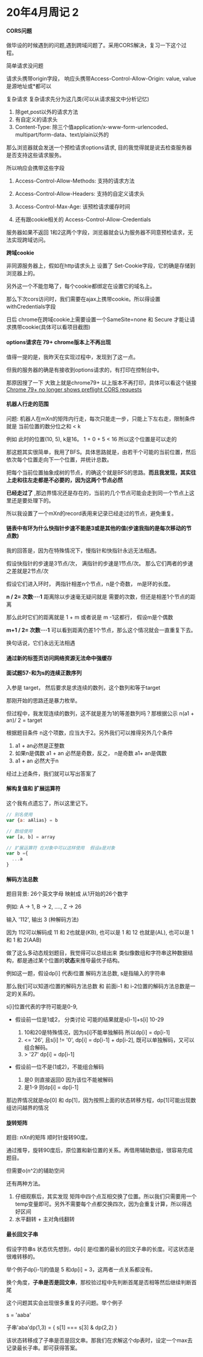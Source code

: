 # 20年4月周记 2

#### CORS问题

做毕设的时候遇到的问题,遇到跨域问题了。采用CORS解决，复习一下这个过程。

简单请求没问题

请求头携带origin字段， 响应头携带Access-Control-Allow-Origin: value, value是源地址或*都可以

复杂请求
复杂请求先分为这几类(可以从请求报文中分析记忆)
1. 除get,post以外的请求方法
2. 有自定义的请求头
3. Content-Type: 除三个值application/x-www-form-urlencoded、multipart/form-data、text/plain以外的

那么浏览器就会发送一个预检请求options请求, 目的我觉得就是说去检查服务器是否支持这些请求服务。

所以响应会携带这些字段

1. Access-Control-Allow-Methods: 支持的请求方法

2. Access-Control-Allow-Headers: 支持的自定义请求头

3. Access-Control-Max-Age: 该预检请求缓存时间

4. 还有跟cookie相关的 Access-Control-Allow-Credentials

服务器如果不返回 1和2这两个字段，浏览器就会认为服务器不同意预检请求，无法实现跨域访问。

**跨域cookie**

非同源服务器上，假如在http请求头上 设置了 Set-Cookie字段，它的确是存储到浏览器上的。

另外这一个不能忽略了，每个cookie都绑定在设置它的域名上。

那么下次cors访问时，我们需要在ajax上携带cookie。所以得设置withCredentials字段

日后 chrome在跨域cookie上需要设置一个SameSite=none 和 Secure 才能让请求携带cookie(具体可以看项目截图)


#### options请求在 79+ chrome版本上不再出现

值得一提的是，我昨天在实现过程中，发现到了这一点。

但我的服务器的确是有接收到options请求的，有打印在控制台中。

那原因搜了一下 大致上就是chrome79+ 以上版本不再打印，具体可以看这个链接 [Chrome 79+ no longer shows preflight CORS requests](https://httptoolkit.tech/blog/chrome-79-doesnt-show-cors-preflight)


#### 机器人行走的范围

问题: 机器人在mXn的矩阵内行走，每次只能走一步，只能上下左右走，限制条件就是 当前位置的数分位之和 < k

例如 此时的位置(10, 5), k是16。 1 + 0 + 5 < 16 所以这个位置是可以走的

那这题其实很简单，我用了BFS。具体思路就是，由若干个可能的当前位置，然后依次每个位置走向下一个位置，并统计总数。

把每个当前位置抽象成树的节点，的确这个就是BFS的思路。**而且我发现，其实往上走和往左走都是不必要的，因为这两个节点必然**

**已经走过了** ,那边界情况还是存在的，当前的几个节点可能会走到同一个节点上这里还是要处理下的。

所以我设置了一个mXn的record表用来记录已经走过的节点，避免重复。

#### 链表中有环为什么快指针步速不能是3或是其他的值(步速我指的是每次移动的节点数)

我的回答是，因为在特殊情况下，慢指针和快指针永远无法相遇。

假设快指针的步速是3节点/次， 满指针的步速是1节点/次。 那么它们两者的步速之差就是2节点/次

假设它们进入环时， 两指针相差n个节点，n是个奇数， m是环的长度。

**n / 2= 次数····1** 距离除以步速毫无疑问就是 需要的次数，但还是相差1个节点的距离

那么此时它们的距离就是 1 + m 或者说是 m -1这都行， 假设m是个偶数

**m+1 / 2= 次数····1** 可以看到距离仍差1个节点，那么这个情况就会一直重复下去。

换句话说，它们永远无法相遇

#### 通过新的标签页访问网络资源无法命中强缓存

#### 面试题57-和为s的连续正数序列

入参是 target， 然后要求是求连续的数列，这个数列和等于target

那刚开始的思路还是暴力枚举。

但过程中，我发现连续的数列，这不就是差为1的等差数列吗？那根据公示 n(a1 + an)/ 2 = target

根据题目条件 n这个项数，应当大于2。另外我们可以推得另外几个条件

1. a1 + an必然是正整数
2. 如果n是偶数 a1 + an 必然是奇数，反之， n是奇数 a1+ an是偶数
3. a1 + an 必然大于n

经过上述条件，我们就可以写出答案了

#### 解构复值和 扩展运算符

这个我有点遗忘了，所以这里记下。

```js
// 别名使用
var {a: aAlias} = b

// 数组使用
var [a, b] = array

// 扩展运算符 在对象中可以这样使用  假设a是对象
var b ={
  ...a
}
```

#### 解码方法总数

题目背景: 26个英文字母 映射成 从1开始的26个数字

例如: A -> 1, B -> 2, ...., Z -> 26

输入 '112', 输出 3 (种解码方法)

因为 112可以解码成 11 和 2也就是(KB), 也可以是 1 和 12 也就是(AL), 也可以是 1 和 1 和 2(AAB)

做了这么多动态规划题目，我觉得可以总结出来 类似像数组和字符串这种数据结构，都是通过某个位置的**状态**来推导最优子结构。

例如这一题，假设dp\[i] 代表i位置 解码方法总数, s是指输入的字符串

那么我们可以知道i位置的解码方法总数 和 前面i-1 和 i-2位置的解码方法总数是一定的关系的。

s\[i]位置代表的字符可能是0-9,

* 假设前一位是1或2， 分类讨论 可能的结果就是s\[i-1]+s\[i] 10-29
  1. 10和20是特殊情况，因为s\[i]不能单独解码 所以dp\[i] = dp\[i-1] 
  2. <= '26', 且s\[i] != '0', dp\[i] = dp\[i-1] + dp\[i-2], 既可以单独解码，又可以组合解码。
  3. \> '27' dp\[i] = dp\[i-1]

* 假设前一位不是(1或2)，不能组合解码
  1. 是0 则直接返回0 因为该位不能被解码
  2. 是1-9 则dp\[i] = dp\[i-1]

那边界情况就是dp\[0] 和 dp\[1]，因为按照上面的状态转移方程，dp\[1]可能出现数组访问越界的情况

#### 旋转矩阵

题目: nXn的矩阵 顺时针旋转90度。

通过推导，旋转90度后，原位置和新位置的关系。再借用辅助数组，很容易完成题目。

但需要o(n^2)的辅助空间

还有两种方法。

1. 仔细观察后，其实发现 矩阵中四个点互相交换了位置。所以我们只需要用一个temp变量即可。另外不需要每个点都交换四次，因为会重复计算，所以得选好区间
2. 水平翻转 + 主对角线翻转

#### 最长回文子串

假设字符串s
状态优先想到，dp\[i] 是i位置的最长的回文子串的长度。可这状态是很难转移的。

举个例子dp\[i-1]的值是 5 和dp\[i] = 3，这两者一点关系都没有。

换个角度，**子串是否是回文串**，那校验过程中先判断首尾是否相等然后继续判断首尾

这个问题其实会出现很多重复的子问题。举个例子

s = 'aaba'

子串'aba'dp(1,3) = { s\[1] === s\[3] & dp(2,2) }

该状态转移成了子串是否是回文串。那我们在求解这个dp表时，设定一个max去记录最长子串。即可获得答案。
